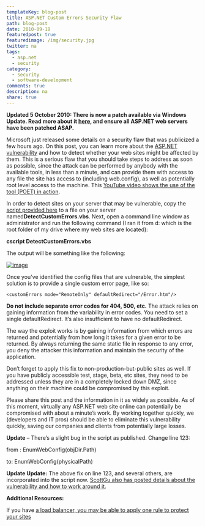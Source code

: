 ```yaml
---
templateKey: blog-post
title: ASP.NET Custom Errors Security Flaw
path: blog-post
date: 2010-09-18
featuredpost: true
featuredimage: /img/security.jpg
twitter: na
tags:
  - asp.net
  - security
category:
  - security
  - software-development
comments: true
description: na
share: true
---
```

**Updated 5 October 2010: There is now a patch available via Windows Update. Read more about it [here](http://weblogs.asp.net/scottgu/archive/2010/09/30/asp-net-security-fix-now-on-windows-update.aspx), and ensure all ASP.NET web servers have been patched ASAP.**

Microsoft just released some details on a security flaw that was publicized a few hours ago. On this post, you can learn more about the [ASP.NET vulnerability](http://blogs.technet.com/b/srd/archive/2010/09/17/understanding-the-asp-net-vulnerability.aspx) and how to detect whether your web sites might be affected by them. This is a serious flaw that you should take steps to address as soon as possible, since the attack can be performed by anybody with the available tools, in less than a minute, and can provide them with access to any file the site has access to (including web.config), as well as potentially root level access to the machine. This [YouTube video shows the use of the tool (POET) in action](http://www.youtube.com/watch?v=yghiC_U2RaM&feature=player_embedded#!).

In order to detect sites on your server that may be vulnerable, copy the [script provided here](http://blogs.technet.com/b/srd/archive/2010/09/17/understanding-the-asp-net-vulnerability.aspx) to a file on your server named**DetectCustomErrors.vbs**. Next, open a command line window as administrator and run the following command (I ran it from d: which is the root folder of my drive where my web sites are located):

**cscript DetectCustomErrors.vbs**

The output will be something like the following:

[![image](https://ardalis.com/wp-content/files/media/image/WindowsLiveWriter/ASP.NETCustomErrorsSecurityFlaw_2406/image_thumb.png "image")](https://ardalis.com/wp-content/files/media/image/WindowsLiveWriter/ASP.NETCustomErrorsSecurityFlaw_2406/image_2.png)

Once you’ve identified the config files that are vulnerable, the simplest solution is to provide a single custom error page, like so:

`<customErrors mode="RemoteOnly" defaultRedirect="/Error.htm"/>`

**Do not include separate error codes for 404, 500, etc.** The attack relies on gaining information from the variability in error codes. You need to set a single defaultRedirect. It’s also insufficient to have no defaultRedirect.

The way the exploit works is by gaining information from which errors are returned and potentially from how long it takes for a given error to be returned. By always returning the same static file in response to any error, you deny the attacker this information and maintain the security of the application.

Don’t forget to apply this fix to non-production-but-public sites as well. If you have publicly accessible test, stage, beta, etc sites, they need to be addressed unless they are in a completely locked down DMZ, since anything on their machine could be compromised by this exploit.

Please share this post and the information in it as widely as possible. As of this moment, virtually any ASP.NET web site online can potentially be compromised with about a minute’s work. By working together quickly, we (developers and IT pros) should be able to eliminate this vulnerability quickly, saving our companies and clients from potentially large losses.

**Update** – There’s a slight bug in the script as published. Change line 123:

from : EnumWebConfig(objDir.Path)

to: EnumWebConfig(physicalPath)

**Update Update:** The above fix on line 123, and several others, are incorporated into the script now. [ScottGu also has posted details about the vulnerability and how to work around it](http://weblogs.asp.net/scottgu/archive/2010/09/18/important-asp-net-security-vulnerability.aspx).

**Additional Resources:**

If you have [a load balancer, you may be able to apply one rule to protect your sites](http://devcentral.f5.com/Tutorials/TechTips/tabid/63/articleType/ArticleView/articleId/41/Custom-error-pages-by-way-of-iRule.aspx)